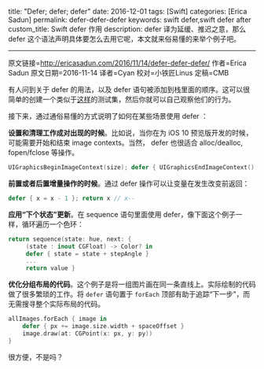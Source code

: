 title: "Defer; defer; defer"
date: 2016-12-01
tags: [Swift]
categories: [Erica Sadun]
permalink: defer-defer-defer
keywords: swift defer,swift defer after
custom_title: Swift defer 作用
description: defer 译为延缓、推迟之意，那么 defer 这个语法声明具体要怎么去用它呢，本文就来俗易懂的来举个例子吧。

---
原文链接=http://ericasadun.com/2016/11/14/defer-defer-defer/
作者=Erica Sadun
原文日期=2016-11-14
译者=Cyan
校对=小铁匠Linus
定稿=CMB

<!--此处开始正文-->

有人问到关于 defer 的用法，以及 defer 语句被添加到栈里面的顺序。这可以很简单的创建一个类似于[这样](https://swiftlang.ng.bluemix.net/#/repl/5824ab08fc088d265a7e02a7)的测试集，然后你就可以自己观察他们的行为。

<!--more-->

接下来，通过通俗易懂的方式说明了如何在某些场景使用 defer ：

**设置和清理工作成对出现的时候**。比如说，当你在为 iOS 10 预览版开发的时候，可能需要开始和结束 image contexts。当然， defer 也很适合 alloc/dealloc, fopen/fclose 等操作。

```swift
UIGraphicsBeginImageContext(size); defer { UIGraphicsEndImageContext() }
```

**前置或者后置增量操作的时候**。通过 defer 操作可以让变量在发生改变前返回：

```swift
defer { x = x - 1 }; return x // x--
```

**应用“下个状态”更新**。在 sequence 语句里面使用 defer，像下面这个例子一样，循环遍历一个色环：

```swift
return sequence(state: hue, next: {
     (state : inout CGFloat) -> Color? in
     defer { state = state + stepAngle }
     ...
     return value }
```

**优化分组布局的代码**。这个例子是将一组图片画在同一条直线上。实际绘制的代码做了很多繁琐的工作。将 `defer` 语句置于 `forEach` 顶部有助于追踪“下一步”，而无需搜寻整个实际布局的代码。

```swift
allImages.forEach { image in
    defer { px += image.size.width + spaceOffset }
    image.draw(at: CGPoint(x: px, y: py))
}
```

很方便，不是吗？